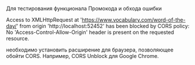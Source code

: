 Для тестирования функционала Промокода и обхода ошибки

Access to XMLHttpRequest at 'https://www.vocabulary.com/word-of-the-day/' from origin 'http://localhost:52452' has been blocked by CORS policy: No 'Access-Control-Allow-Origin' header is present on the requested resource.

необходимо установить расширение для браузера, позволяющее обойти CORS. Например, CORS Unblock для Google Chrome.